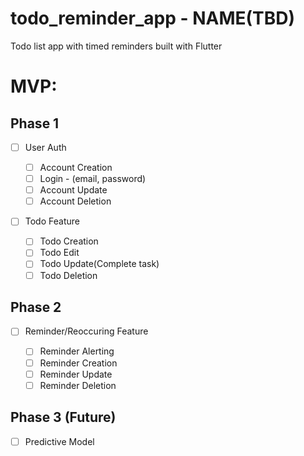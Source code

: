 # todo_reminder_app - NAME(TBD)
Todo list app with timed reminders built with Flutter

# MVP:

## Phase 1
- [ ] User Auth 

    - [ ] Account Creation
    - [ ] Login - (email, password)
    - [ ] Account Update
    - [ ] Account Deletion

- [ ] Todo Feature 

    - [ ] Todo Creation
    - [ ] Todo Edit
    - [ ] Todo Update(Complete task)
    - [ ] Todo Deletion

## Phase 2
- [ ] Reminder/Reoccuring Feature

    - [ ] Reminder Alerting
    - [ ] Reminder Creation
    - [ ] Reminder Update
    - [ ] Reminder Deletion

## Phase 3 (Future)
- [ ] Predictive Model